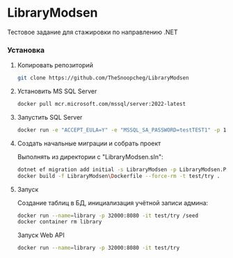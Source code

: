 # LibraryModsen

Тестовое задание для стажировки по направлению .NET

### Установка

  1. Копировать репозиторий
     
      ```bash
      git clone https://github.com/TheSnoopcheg/LibraryModsen
      ```

  2. Установить MS SQL Server
  
      ```bash
      docker pull mcr.microsoft.com/mssql/server:2022-latest
      ```
      
  3. Запустить SQL Server

      ```bash
      docker run -e "ACCEPT_EULA=Y" -e "MSSQL_SA_PASSWORD=testTEST1" -p 1433:1433 --name modsenlib --hostname modsenlib -d mcr.microsoft.com/mssql/server:2022-latest
      ```

  4. Создать начальные миграции и собрать проект

      Выполнять из директории с "LibraryModsen.sln":
      ```bash
      dotnet ef migration add initial -s LibraryModsen -p LibraryModsen.Persistence
      docker build -f LibraryModsen\Dockerfile --force-rm -t test/try .
      ```

  5. Запуск

      Создание таблиц в БД, инициализация учётной записи админа:
      ```bash
      docker run --name=library -p 32000:8080 -it test/try /seed
      docker container rm library
      ```
      Запуск Web API
      ```bash
      docker run --name=library -p 32000:8080 -it test/try
      ```
